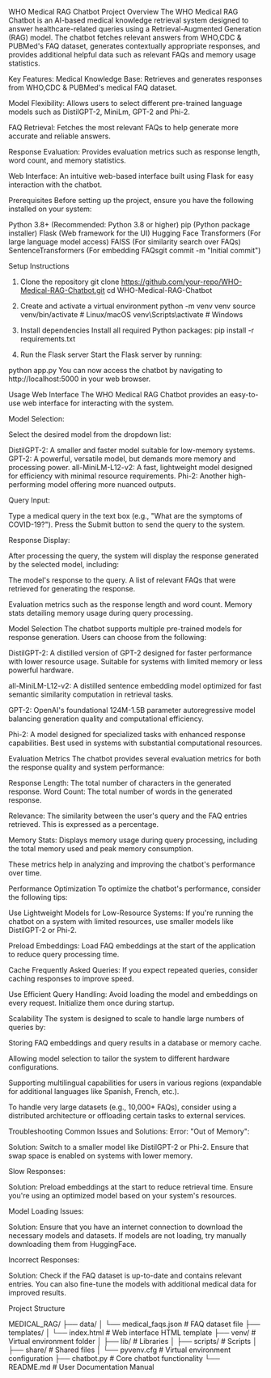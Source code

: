 WHO Medical RAG Chatbot
Project Overview
The WHO Medical RAG Chatbot is an AI-based medical knowledge retrieval system designed to answer healthcare-related queries using a Retrieval-Augmented Generation (RAG) model. The chatbot fetches relevant answers from WHO,CDC & PUBMed's FAQ dataset, generates contextually appropriate responses, and provides additional helpful data such as relevant FAQs and memory usage statistics.

Key Features:
Medical Knowledge Base: Retrieves and generates responses from WHO,CDC & PUBMed's medical FAQ dataset.

Model Flexibility: Allows users to select different pre-trained language models such as DistilGPT-2, MiniLm, GPT-2 and Phi-2.

FAQ Retrieval: Fetches the most relevant FAQs to help generate more accurate and reliable answers.

Response Evaluation: Provides evaluation metrics such as response length, word count, and memory statistics.

Web Interface: An intuitive web-based interface built using Flask for easy interaction with the chatbot.

Prerequisites
Before setting up the project, ensure you have the following installed on your system:

Python 3.8+ (Recommended: Python 3.8 or higher)
pip (Python package installer)
Flask (Web framework for the UI)
Hugging Face Transformers (For large language model access)
FAISS (For similarity search over FAQs)
SentenceTransformers (For embedding FAQsgit commit -m "Initial commit")

Setup Instructions
1. Clone the repository
git clone https://github.com/your-repo/WHO-Medical-RAG-Chatbot.git
cd WHO-Medical-RAG-Chatbot

2. Create and activate a virtual environment
python -m venv venv
source venv/bin/activate  # Linux/macOS
venv\Scripts\activate  # Windows

3. Install dependencies
Install all required Python packages:
pip install -r requirements.txt

4. Run the Flask server
Start the Flask server by running:

python app.py
You can now access the chatbot by navigating to http://localhost:5000 in your web browser.

Usage
Web Interface
The WHO Medical RAG Chatbot provides an easy-to-use web interface for interacting with the system.

Model Selection:

Select the desired model from the dropdown list:

DistilGPT-2: A smaller and faster model suitable for low-memory systems.
GPT-2: A powerful, versatile model, but demands more memory and processing power.
all-MiniLM-L12-v2: A fast, lightweight model designed for efficiency with minimal resource requirements.
Phi-2: Another high-performing model offering more nuanced outputs.

Query Input:

Type a medical query in the text box (e.g., "What are the symptoms of COVID-19?").
Press the Submit button to send the query to the system.

Response Display:

After processing the query, the system will display the response generated by the selected model, including:

The model's response to the query.
A list of relevant FAQs that were retrieved for generating the response.

Evaluation metrics such as the response length and word count.
Memory stats detailing memory usage during query processing.

Model Selection
The chatbot supports multiple pre-trained models for response generation. Users can choose from the following:

DistilGPT-2:
A distilled version of GPT-2 designed for faster performance with lower resource usage.
Suitable for systems with limited memory or less powerful hardware.

all-MiniLM-L12-v2: 
A distilled sentence embedding model optimized for fast semantic similarity computation in retrieval tasks.

GPT-2: 
OpenAI's foundational 124M-1.5B parameter autoregressive model balancing generation quality and computational efficiency.

Phi-2:
A model designed for specialized tasks with enhanced response capabilities.
Best used in systems with substantial computational resources.

Evaluation Metrics
The chatbot provides several evaluation metrics for both the response quality and system performance:

Response Length: The total number of characters in the generated response.
Word Count: The total number of words in the generated response.

Relevance: The similarity between the user's query and the FAQ entries retrieved. This is expressed as a percentage.

Memory Stats: Displays memory usage during query processing, including the total memory used and peak memory consumption.

These metrics help in analyzing and improving the chatbot's performance over time.

Performance Optimization
To optimize the chatbot's performance, consider the following tips:

Use Lightweight Models for Low-Resource Systems: If you're running the chatbot on a system with limited resources, use smaller models like DistilGPT-2 or Phi-2.

Preload Embeddings: Load FAQ embeddings at the start of the application to reduce query processing time.

Cache Frequently Asked Queries: If you expect repeated queries, consider caching responses to improve speed.

Use Efficient Query Handling: Avoid loading the model and embeddings on every request. Initialize them once during startup.

Scalability
The system is designed to scale to handle large numbers of queries by:

Storing FAQ embeddings and query results in a database or memory cache.

Allowing model selection to tailor the system to different hardware configurations.

Supporting multilingual capabilities for users in various regions (expandable for additional languages like Spanish, French, etc.).

To handle very large datasets (e.g., 10,000+ FAQs), consider using a distributed architecture or offloading certain tasks to external services.

Troubleshooting
Common Issues and Solutions:
Error: "Out of Memory":

Solution: Switch to a smaller model like DistilGPT-2 or Phi-2. Ensure that swap space is enabled on systems with lower memory.

Slow Responses:

Solution: Preload embeddings at the start to reduce retrieval time. Ensure you're using an optimized model based on your system's resources.

Model Loading Issues:

Solution: Ensure that you have an internet connection to download the necessary models and datasets. If models are not loading, try manually downloading them from HuggingFace.

Incorrect Responses:

Solution: Check if the FAQ dataset is up-to-date and contains relevant entries. You can also fine-tune the models with additional medical data for improved results.

Project Structure


MEDICAL_RAG/
├── data/
│   └── medical_faqs.json   # FAQ dataset file
├── templates/
│   └── index.html          # Web interface HTML template
├── venv/                   # Virtual environment folder
│   ├── lib/                # Libraries
│   ├── scripts/            # Scripts
│   ├── share/              # Shared files
│   └── pyvenv.cfg          # Virtual environment configuration
├── chatbot.py              # Core chatbot functionality
└── README.md               # User Documentation  Manual
